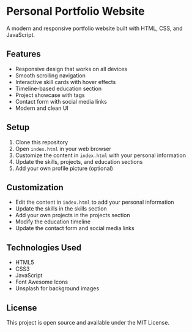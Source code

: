 # Personal Portfolio Website

A modern and responsive portfolio website built with HTML, CSS, and JavaScript.

## Features

- Responsive design that works on all devices
- Smooth scrolling navigation
- Interactive skill cards with hover effects
- Timeline-based education section
- Project showcase with tags
- Contact form with social media links
- Modern and clean UI

## Setup

1. Clone this repository
2. Open `index.html` in your web browser
3. Customize the content in `index.html` with your personal information
4. Update the skills, projects, and education sections
5. Add your own profile picture (optional)

## Customization

- Edit the content in `index.html` to add your personal information
- Update the skills in the skills section
- Add your own projects in the projects section
- Modify the education timeline
- Update the contact form and social media links

## Technologies Used

- HTML5
- CSS3
- JavaScript
- Font Awesome Icons
- Unsplash for background images

## License

This project is open source and available under the MIT License.
